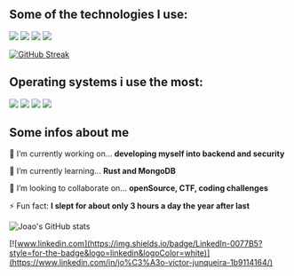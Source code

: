 ## Some of the technologies I use:

[![](https://img.shields.io/badge/MongoDB-4EA94B?style=for-the-badge&logo=mongodb&logoColor=white)](https://www.mongodb.com/)
[![](https://img.shields.io/badge/JavaScript-F7DF1E?style=for-the-badge&logo=javascript&logoColor=black)](https://www.javascript.com/)
[![](https://img.shields.io/badge/Java-ED8B00?style=for-the-badge&logo=java&logoColor=white)](https://www.java.com/pt-BR/)
[![](https://img.shields.io/badge/Python-14354C?style=for-the-badge&logo=python&logoColor=white)](https://www.python.org/)

[![GitHub Streak](https://github-readme-streak-stats-2.herokuapp.com?user=junque1r4&theme=radical&date_format=j%20M%5B%20Y%5D)](https://git.io/streak-stats)

## Operating systems i use the most: 

![](https://img.shields.io/badge/Windows-0078D6?style=for-the-badge&logo=windows&logoColor=white)
![](https://img.shields.io/badge/Arch_Linux-1793D1?style=for-the-badge&logo=arch-linux&logoColor=white)
![](https://img.shields.io/badge/Ubuntu-E95420?style=for-the-badge&logo=ubuntu&logoColor=white)
![](https://img.shields.io/badge/Android-3DDC84?style=for-the-badge&logo=android&logoColor=white)


## Some infos about me
🔭 I’m currently working on...
 **developing myself into backend and security** 

🌱 I’m currently learning...
**Rust and MongoDB**

👯 I’m looking to collaborate on... 
**openSource, CTF, coding challenges**

⚡ Fun fact:
**I slept for about only 3 hours a day the year after last**

![Joao's GitHub stats](https://github-readme-stats.vercel.app/api/top-langs/?username=junque1r4&theme=radical
)

[![www.linkedin.com](https://img.shields.io/badge/LinkedIn-0077B5?style=for-the-badge&logo=linkedin&logoColor=white)](https://www.linkedin.com/in/jo%C3%A3o-victor-junqueira-1b9114164/)

<!--
**junque1r4/junque1r4** is a ✨ _special_ ✨ repository because its `README.md` (this file) appears on your GitHub 
